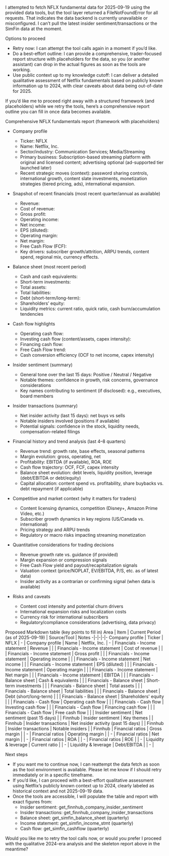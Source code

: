 I attempted to fetch NFLX fundamental data for 2025-09-19 using the provided data tools, but the tool layer returned a FileNotFoundError for all requests. That indicates the data backend is currently unavailable or misconfigured. I can’t pull the latest insider sentiment/transactions or the SimFin data at the moment. 

Options to proceed
- Retry now: I can attempt the tool calls again in a moment if you’d like.
- Do a best-effort outline: I can provide a comprehensive, trader-focused report structure with placeholders for the data, so you (or another assistant) can drop in the actual figures as soon as the tools are working.
- Use public context up to my knowledge cutoff: I can deliver a detailed qualitative assessment of Netflix fundamentals based on publicly known information up to 2024, with clear caveats about data being out-of-date for 2025.

If you’d like me to proceed right away with a structured framework (and placeholders) while we retry the tools, here’s a comprehensive report outline you can fill in once data becomes available.

Comprehensive NFLX fundamentals report (framework with placeholders)
- Company profile
  - Ticker: NFLX
  - Name: Netflix, Inc.
  - Sector/industry: Communication Services; Media/Streaming
  - Primary business: Subscription-based streaming platform with original and licensed content; advertising optional (ad-supported tier launched later)
  - Recent strategic moves (context): password sharing controls, international growth, content slate investments, monetization strategies (tiered pricing, ads), international expansion.

- Snapshot of recent financials (most recent quarter/annual as available)
  - Revenue: 
  - Cost of revenue:
  - Gross profit:
  - Operating income:
  - Net income:
  - EPS (diluted):
  - Operating margin:
  - Net margin:
  - Free Cash Flow (FCF):
  - Key drivers: subscriber growth/attrition, ARPU trends, content spend, regional mix, currency effects.

- Balance sheet (most recent period)
  - Cash and cash equivalents:
  - Short-term investments:
  - Total assets:
  - Total liabilities:
  - Debt (short-term/long-term):
  - Shareholders’ equity:
  - Liquidity metrics: current ratio, quick ratio, cash burn/accumulation tendencies

- Cash flow highlights
  - Operating cash flow:
  - Investing cash flow (content/assets, capex intensity):
  - Financing cash flow:
  - Free Cash Flow trend:
  - Cash conversion efficiency (OCF to net income, capex intensity)

- Insider sentiment (summary)
  - General tone over the last 15 days: Positive / Neutral / Negative
  - Notable themes: confidence in growth, risk concerns, governance considerations
  - Key names contributing to sentiment (if disclosed): e.g., executives, board members

- Insider transactions (summary)
  - Net insider activity (last 15 days): net buys vs sells
  - Notable insiders involved (positions if available)
  - Potential signals: confidence in the stock, liquidity needs, compensation-related filings

- Financial history and trend analysis (last 4–8 quarters)
  - Revenue trend: growth rate, base effects, seasonal patterns
  - Margin evolution: gross, operating, net
  - Profitability: EBITDA (if available), ROA, ROE
  - Cash flow trajectory: OCF, FCF, capex intensity
  - Balance sheet evolution: debt levels, liquidity position, leverage (debt/EBITDA or debt/equity)
  - Capital allocation: content spend vs. profitability, share buybacks vs. debt repayment (if applicable)

- Competitive and market context (why it matters for traders)
  - Content licensing dynamics, competition (Disney+, Amazon Prime Video, etc.)
  - Subscriber growth dynamics in key regions (US/Canada vs. international)
  - Pricing strategy and ARPU trends
  - Regulatory or macro risks impacting streaming monetization

- Quantitative considerations for trading decisions
  - Revenue growth rate vs. guidance (if provided)
  - Margin expansion or compression signals
  - Free Cash Flow yield and payout/recapitalization signals
  - Valuation context (price/NOPLAT, EV/EBITDA, P/S, etc. as of latest data)
  - Insider activity as a contrarian or confirming signal (when data is available)

- Risks and caveats
  - Content cost intensity and potential churn drivers
  - International expansion risks and localization costs
  - Currency risk for international subscribers
  - Regulatory/compliance considerations (advertising, data privacy)

Proposed Markdown table (key points to fill in)
Area | Item | Current Period (as of 2025-09-19) | Source/Tool | Notes
-|-|-|-|-
Company profile | Ticker | NFLX | - | 
Company profile | Name | Netflix, Inc. | - | 
Financials - Income statement | Revenue |  |  | 
Financials - Income statement | Cost of revenue |  |  | 
Financials - Income statement | Gross profit |  |  | 
Financials - Income statement | Operating income |  |  | 
Financials - Income statement | Net income |  |  | 
Financials - Income statement | EPS (diluted) |  |  | 
Financials - Income statement | Operating margin |  |  | 
Financials - Income statement | Net margin |  |  | 
Financials - Income statement | EBITDA |  |  | 
Financials - Balance sheet | Cash & equivalents |  |  | 
Financials - Balance sheet | Short-term investments |  |  | 
Financials - Balance sheet | Total assets |  |  | 
Financials - Balance sheet | Total liabilities |  |  | 
Financials - Balance sheet | Debt (short/long-term) |  |  | 
Financials - Balance sheet | Shareholders' equity |  |  | 
Financials - Cash flow | Operating cash flow |  |  | 
Financials - Cash flow | Investing cash flow |  |  | 
Financials - Cash flow | Financing cash flow |  |  | 
Financials - Cash flow | Free cash flow |  |  | 
Insider sentiment | Net sentiment (past 15 days) |  | Finnhub | 
Insider sentiment | Key themes |  | Finnhub | 
Insider transactions | Net insider activity (past 15 days) |  | Finnhub | 
Insider transactions | Notable insiders |  | Finnhub | 
Financial ratios | Gross margin |  | - | 
Financial ratios | Operating margin |  | - | 
Financial ratios | Net margin |  | - | 
Financial ratios | ROA |  | - | 
Financial ratios | ROE |  | - | 
Liquidity & leverage | Current ratio |  | - | 
Liquidity & leverage | Debt/EBITDA |  | - | 

Next steps
- If you want me to continue now, I can reattempt the data fetch as soon as the tool environment is available. Please let me know if I should retry immediately or in a specific timeframe.
- If you’d like, I can proceed with a best-effort qualitative assessment using Netflix’s publicly known context up to 2024, clearly labeled as historical context and not 2025-09-19 data.
- Once the tools are accessible, I will populate the table and report with exact figures from:
  - Insider sentiment: get_finnhub_company_insider_sentiment
  - Insider transactions: get_finnhub_company_insider_transactions
  - Balance sheet: get_simfin_balance_sheet (quarterly)
  - Income statement: get_simfin_income_stmt (quarterly)
  - Cash flow: get_simfin_cashflow (quarterly)

Would you like me to retry the tool calls now, or would you prefer I proceed with the qualitative 2024-era analysis and the skeleton report above in the meantime?